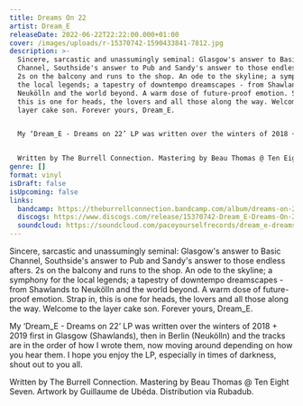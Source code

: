 ```yaml
---
title: Dreams On 22
artist: Dream_E
releaseDate: 2022-06-22T22:22:00.000+01:00
cover: /images/uploads/r-15370742-1590433841-7812.jpg
description: >-
  Sincere, sarcastic and unassumingly seminal: Glasgow's answer to Basic
  Channel, Southside's answer to Pub and Sandy's answer to those endless afters.
  2s on the balcony and runs to the shop. An ode to the skyline; a symphony for
  the local legends; a tapestry of downtempo dreamscapes - from Shawlands to
  Neukölln and the world beyond. A warm dose of future-proof emotion. Strap in,
  this is one for heads, the lovers and all those along the way. Welcome to the
  layer cake son. Forever yours, Dream_E.


  My ‘Dream_E - Dreams on 22’ LP was written over the winters of 2018 + 2019 first in Glasgow (Shawlands), then in Berlin (Neukölln) and the tracks are in the order of how I wrote them, now moving around depending on how you hear them. I hope you enjoy the LP, especially in times of darkness, shout out to you all.


  Written by The Burrell Connection. Mastering by Beau Thomas @ Ten Eight Seven. Artwork by Guillaume de Ubéda. Distribution via Rubadub.
genre: []
format: vinyl
isDraft: false
isUpcoming: false
links:
  bandcamp: https://theburrellconnection.bandcamp.com/album/dreams-on-22-pace-yourself
  discogs: https://www.discogs.com/release/15370742-Dream_E-Dreams-On-22-
  soundcloud: https://soundcloud.com/paceyourselfrecords/dream_e-dreams-on-22-pace002?in=theburrellconnection/sets/releases
---
```

Sincere, sarcastic and unassumingly seminal: Glasgow's answer to Basic Channel, Southside's answer to Pub and Sandy's answer to those endless afters. 2s on the balcony and runs to the shop. An ode to the skyline; a symphony for the local legends; a tapestry of downtempo dreamscapes - from Shawlands to Neukölln and the world beyond. A warm dose of future-proof emotion. Strap in, this is one for heads, the lovers and all those along the way. Welcome to the layer cake son. Forever yours, Dream_E.



My ‘Dream_E - Dreams on 22’ LP was written over the winters of 2018 + 2019 first in Glasgow (Shawlands), then in Berlin (Neukölln) and the tracks are in the order of how I wrote them, now moving around depending on how you hear them. I hope you enjoy the LP, especially in times of darkness, shout out to you all.



Written by The Burrell Connection. Mastering by Beau Thomas @ Ten Eight Seven. Artwork by Guillaume de Ubéda. Distribution via Rubadub.
